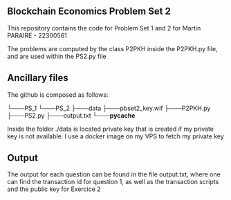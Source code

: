 ## Blockchain Economics Problem Set 2

This repository contains the code for Problem Set 1 and 2 for Martin PARAIRE - 22300561

The problems are computed by the class P2PKH inside the P2PKH.py file, and are used within the PS2.py file

## Ancillary files

The github is composed as follows:

└───PS_1
└───PS_2
    ├───data
        ├───pbset2_key.wif
    ├───P2PKH.py
    ├───PS2.py
    ├───output.txt
    └───__pycache__

Inside the folder ./data is located private key that is created if my private key is not available.
I use a docker image on my VPS to fetch my private key 


## Output

The output for each question can be found in the file output.txt, where one can find the transaction id for question 1, as well as the transaction scripts and the public key for Exercice 2


